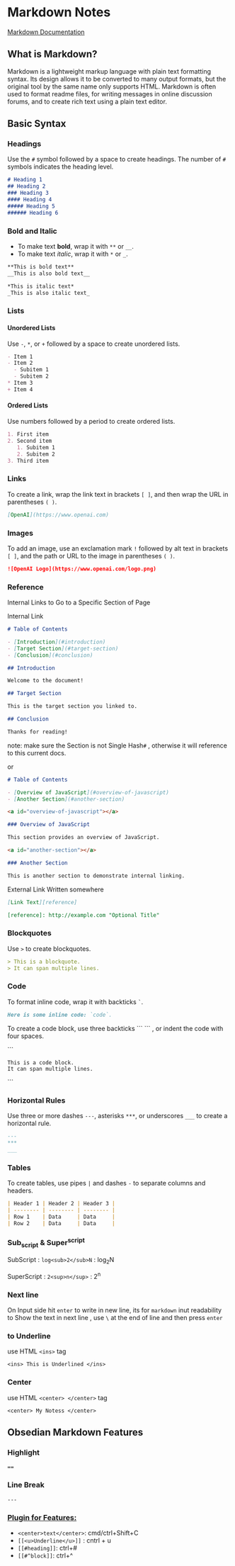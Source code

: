# Markdown Notes

[Markdown Documentation](https://www.markdownguide.org/getting-started/)

## What is Markdown?
Markdown is a lightweight markup language with plain text formatting syntax. Its design allows it to be converted to many output formats, but the original tool by the same name only supports HTML. Markdown is often used to format readme files, for writing messages in online discussion forums, and to create rich text using a plain text editor.

## Basic Syntax

### Headings
Use the `#` symbol followed by a space to create headings. The number of `#` symbols indicates the heading level.

```markdown
# Heading 1
## Heading 2
### Heading 3
#### Heading 4
##### Heading 5
###### Heading 6
```

### Bold and Italic
- To make text **bold**, wrap it with `**` or `__`.
- To make text *italic*, wrap it with `*` or `_`.

```markdown
**This is bold text**
__This is also bold text__

*This is italic text*
_This is also italic text_
```

### Lists
#### Unordered Lists
Use `-`, `*`, or `+` followed by a space to create unordered lists.

```markdown
- Item 1
- Item 2
  - Subitem 1
  - Subitem 2
* Item 3
+ Item 4
```

#### Ordered Lists
Use numbers followed by a period to create ordered lists.

```markdown
1. First item
2. Second item
   1. Subitem 1
   2. Subitem 2
3. Third item
```

### Links
To create a link, wrap the link text in brackets `[ ]`, and then wrap the URL in parentheses `( )`.

```markdown
[OpenAI](https://www.openai.com)
```

### Images
To add an image, use an exclamation mark `!` followed by alt text in brackets `[ ]`, and the path or URL to the image in parentheses `( )`.

```markdown
![OpenAI Logo](https://www.openai.com/logo.png)
```

### Reference
Internal Links to Go to a Specific Section of Page 

Internal Link
```markdown
# Table of Contents

- [Introduction](#introduction)
- [Target Section](#target-section)
- [Conclusion](#conclusion)

## Introduction

Welcome to the document!

## Target Section

This is the target section you linked to.

## Conclusion

Thanks for reading!
```
note: make sure the Section is not Single Hash`#` , otherwise it will reference to this current docs.

or 

```markdown
# Table of Contents

- [Overview of JavaScript](#overview-of-javascript)
- [Another Section](#another-section)

<a id="overview-of-javascript"></a>

### Overview of JavaScript

This section provides an overview of JavaScript.

<a id="another-section"></a>

### Another Section

This is another section to demonstrate internal linking.

```

External Link Written somewhere
```markdown
[Link Text][reference]

[reference]: http://example.com "Optional Title"

```
### Blockquotes
Use `>` to create blockquotes.

```markdown
> This is a blockquote.
> It can span multiple lines.
```

### Code
To format inline code, wrap it with backticks `` ` ``.

```markdown
Here is some inline code: `code`.
```

To create a code block, use three backticks \`\`\` \`\`\` , or indent the code with four spaces.

\`\`\`
```
This is a code block.
It can span multiple lines.
```
\`\`\`

### Horizontal Rules
Use three or more dashes `---`, asterisks `***`, or underscores `___` to create a horizontal rule.

```markdown
---
***
___
```

### Tables
To create tables, use pipes `|` and dashes `-` to separate columns and headers.

```markdown
| Header 1 | Header 2 | Header 3 |
| -------- | -------- | -------- |
| Row 1    | Data     | Data     |
| Row 2    | Data     | Data     |
```

### Sub<sub>script</sub>  &  Super<sup>script</sup>
SubScript : `log<sub>2</sub>N` : log<sub>2</sub>N

SuperScript : `2<sup>n</sup>` : 2<sup>n</sup>

### Next line
On Input side hit `enter` to write in new line, its for `markdown` inut readability\
to Show the text in next line , use `\` at the end of line and then press `enter`

### to Underline 
use HTML `<ins>` tag
```
<ins> This is Underlined </ins>
```

### Center
use HTML `<center> </center>` tag
```
<center> My Notess </center>
```

## Obsedian Markdown Features

### Highlight
`==`
### Line Break
`---`

### [Plugin for Features:](https://github.com/Benature/obsidian-underline)
- `<center>text</center>`: cmd/ctrl+Shift+C
- `[[<u>Underline</u>]]` : cntrl + u
- `[[#heading]]`: ctrl+#
- `[[#^block]]`: ctrl+^
